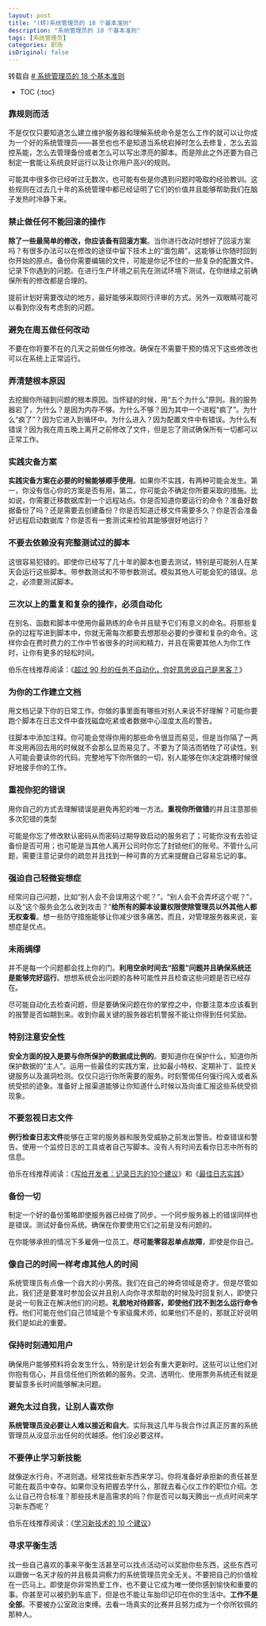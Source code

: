 ```yaml
---
layout: post
title: "(转)系统管理员的 18 个基本准则"
description: "系统管理员的 18 个基本准则"
tags: [系统管理员]
categories: 职场
isOriginal: false
---
```


转载自 [# 系统管理员的 18 个基本准则](http://blog.jobbole.com/107754/)

* TOC
{:toc}

### 靠规则而活

不是仅仅只要知道怎么建立维护服务器和理解系统命令是怎么工作的就可以让你成为一个好的系统管理员——甚至也也不是知道当系统宕掉时怎么去修复，怎么去监控系能，怎么去管理备份或者怎么可以写出漂亮的脚本。而是除此之外还要为自己制定一套能让系统良好运行以及让你用户高兴的规则。

可能其中很多你已经听过无数次，也可能有些是你遇到问题时吸取的经验教训。这些规则在过去几十年的系统管理中都已经证明了它们的价值并且能够帮助我们在脑子发热时冷静下来。

### 禁止做任何不能回滚的操作

**除了一些最简单的修改，你应该备有回滚方案**。当你进行改动时想好了回滚方案吗？有很多办法可以在修改的途径中留下技术上的“面包屑”，这能够让你随时回到你开始的原点。备份你需要编辑的文件，可能是你记不住的一些复杂的配置文件。记录下你遇到的问题。在进行生产环境之前先在测试环境下测试，在你继续之前确保所有的修改都是合理的。

提前计划好需要改动的地方，最好能够采取同行评审的方式。另外一双眼睛可能可以看到你没有考虑到的问题。

### 避免在周五做任何改动

不要在你将要不在的几天之前做任何修改。确保在不需要干预的情况下这些修改也可以在系统上正常运行。

### 弄清楚根本原因

去挖掘你所碰到问题的根本原因。当怀疑的时候，用“五个为什么”原则。我的服务器宕了，为什么？是因为内存不够。为什么不够？因为其中一个进程“疯了”。为什么“疯了”？因为它进入到循环中。为什么进入？因为配置文件中有错误。为什么有错误？因为我在周五晚上离开之前修改了文件，但是忘了测试确保所有一切都可以正常工作。

### 实践灾备方案

**实践灾备方案在必要的时候能够顺手使用**。如果你不实践，有两种可能会发生。第一，你没有信心你的方案是否有用，第二，你可能会不确定你所要采取的措施。比如说，你需要迁移数据库到一个远程站点。你是否知道你要运行的命令？准备好数据备份了吗？还是需要去创建备份？你是否知道迁移文件需要多久？你是否会准备好远程启动数据库？你是否有一套测试来检验其能够很好地运行？

### 不要去依赖没有完整测试过的脚本

这很容易犯错的。即使你已经写了几十年的脚本也要去测试，特别是可能别人在某天会运行这些脚本。带参数测试和不带参数测试。模拟其他人可能会犯的错误。总之，必须要测试脚本。

### 三次以上的重复和复杂的操作，必须自动化

在别名、函数和脚本中使用你最熟练的命令并且赋予它们有意义的命名。将那些复杂的过程写进到脚本中，你就无需每次都要去想那些必要的步骤和复杂的命令。这样你会在费时费力的工作中节省很多的时间和精力，并且在需要其他人为你工作时，让你有更多的轻松时间。

伯乐在线推荐阅读：《[超过 90 秒的任务不自动化，你好意思说自己是黑客？](http://blog.jobbole.com/95222/)》

### 为你的工作建立文档

用文档记录下你的日常工作。你做的事里面有哪些对别人来说不好理解？可能你要跑个脚本在日志文件中查找磁盘吃紧或者数据中心湿度太高的警告。

往脚本中添加注释。你可能会觉得你用的那些命令很显而易见，但是当你隔了一两年没用再回去用的时候就不会那么显而易见了。不要为了简洁而牺牲了可读性。别人可能会要读你的代码。完整地写下你所做的一切，别人能够在你决定跳槽时候很好地接手你的工作。

### 重视你犯的错误

用你自己的方式去理解错误是避免再犯的唯一方法。**重视你所做错**的并且注意那些多次犯错的类型

可能是你忘了修改默认密码从而密码过期导致启动的服务宕了；可能你没有去验证备份是否可用；也可能是当其他人离开公司时你忘了封锁他们的账号。不管什么问题，需要注意记录你的疏忽并且找到一种可靠的方式来提醒自己容易忘记的事。

### 强迫自己轻微妄想症

经常问自己问题，比如“别人会不会误用这个呢？”，“别人会不会弄坏这个呢？”，以及“这个服务会怎么收到攻击？”**给所有的脚本设置权限使除管理员以外其他人都无权查看**。想一些防守措施能够让你减少很多痛苦。而且，对管理服务器来说，妄想症是优点。

### 未雨绸缪

并不是每一个问题都会找上你的门。**利用空余时间去“招惹”问题并且确保系统还是能够完好运行**。想想系统会出问题的各种可能性并且检查这些问题是否已经存在。

尽可能自动化去检查问题，但是要确保问题在你的掌控之中，你要注意本应该看到的报警是否如期到来。收到你最关键的服务器宕机警报不能让你得到任何奖励。

### 特别注意安全性

**安全方面的投入是要与你所保护的数据成比例的**。要知道你在保护什么，知道你所保护数据的“主人”。运用一些最佳的实践方案，比如最小特权、定期补丁、监控关键服务以及漏洞检测。仅仅只运行你所需要的服务。时刻警惕任何强行闯入或者系统受损的迹象。准备好上报渠道能够让你知道什么时候以及向谁汇报这些系统受损现象。

### 不要忽视日志文件

**例行检查日志文件**能够在正常的服务器和服务受威胁之前发出警告。检查错误和警告。使用一个监控日志的工具或者自己写脚本。没有人有时间去看你日志中所有的信息。

伯乐在线推荐阅读：《[写给开发者：记录日志的10个建议](http://blog.jobbole.com/52018/)》和《[最佳日志实践](http://blog.jobbole.com/56574/ "王健：最佳日志实践 ")》

### 备份一切

制定一个好的备份策略即使服务器已经做了同步。一个同步服务器上的错误同样也是错误。测试好备份系统。确保在你要使用它们之前是没有问题的。

在你能够承担的情况下多雇佣一位员工。**尽可能零容忍单点故障**，即使是你自己。

### 像自己的时间一样考虑其他人的时间

系统管理员有点像一个自大的小男孩。我们在自己的神奇领域是奇才。但是尽管如此，我们还是要准时参加会议并且别人向你寻求帮助的时候及时回复别人，即使只是说一句我正在解决他们的问题。**礼貌地对待顾客，即使他们找不到怎么运行命令行**。他们可能在他们自己领域是个专家级魔术师，如果他们不是的，那就正好说明我们是如此的重要。

### 保持时刻通知用户

确保用户能够预料将会发生什么，特别是计划会有重大更新时。这些可以让他们对你抱有信心，并且信任他们所依赖的服务。交流、透明化、使用票务系统还有就是要留意多长时间能够解决问题。

### 避免太过自我，让别人喜欢你

**系统管理员没必要让人难以接近和自大**。实际我这几年与我合作过真正厉害的系统管理员从没显示出任何的优越感。他们没必要这样。

### 不要停止学习新技能

就像逆水行舟，不进则退。经常找些新东西来学习。你将准备好承担新的责任甚至可能在裁员中幸存。如果你没有把握去学什么，那就去看心仪工作的职位介绍。怎么让自己符合标准？那些技术是高需求的吗？你是否可以每天腾出一点点时间来学习新东西呢？

伯乐在线推荐阅读：《[学习新技术的 10 个建议](http://blog.jobbole.com/39602/)》

### 寻求平衡生活

找一些自己喜欢的事来平衡生活甚至可以找点活动可以奖励你些东西，这些东西可以跟做一名天才般的并且极具洞察力的系统管理员完全无关。不要把自己的价值栓在一匹马上。即使是你非常热爱工作，也不要让它成为唯一使你感到愉快和重要的事。你甚至可以被扔到车底下，但是也不能让车胎印记印在你的生活中。**工作不是全部**。不要被办公室政治束缚。去看一场真实的比赛并且努力成为一个你所钦佩的那种人。